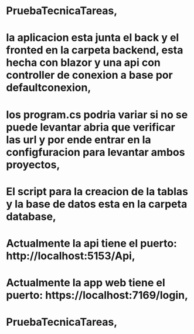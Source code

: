 # PruebaTecnicaTareas,
# la aplicacion esta junta el back y el fronted en la carpeta backend, esta hecha con blazor y una api con controller de conexion a base por defaultconexion,
# los program.cs podria variar si no se puede levantar abria que verificar las url y por ende entrar en la configfuracion para levantar ambos proyectos,
# El script para la creacion de la tablas y la base de datos esta en la carpeta database,
# Actualmente la api tiene el puerto: http://localhost:5153/Api,
# Actualmente la app web tiene el puerto: https://localhost:7169/login,
# PruebaTecnicaTareas,